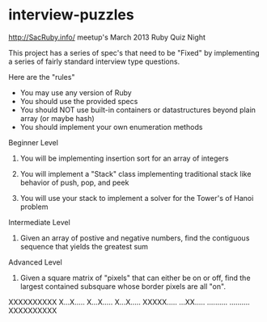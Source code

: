 interview-puzzles
=================

http://SacRuby.info/ meetup's March 2013 Ruby Quiz Night

This project has a series of spec's that need to be "Fixed" by implementing
a series of fairly standard interview type questions. 

Here are the "rules"

* You may use any version of Ruby
* You should use the provided specs
* You should NOT use built-in containers or datastructures beyond plain array (or maybe hash)
* You should implement your own enumeration methods

Beginner Level

1) You will be implementing insertion sort for an array of integers

2) You will implement a "Stack" class implementing traditional stack like behavior
of push, pop, and peek

3) You will use your stack to implement a solver for the Tower's of Hanoi problem

Intermediate Level 

1) Given an array of postive and negative numbers, find the contiguous sequence
that yields the greatest sum

Advanced Level

1) Given a square matrix of "pixels" that can either be on or off, find the 
largest contained subsquare whose border pixels are all "on".

  XXXXXXXXXX
  X...X.....
  X...X.....
  X...X.....
  XXXXX.....
  ...XX.....
  ..........
  ..........
  XXXXXXXXXX


